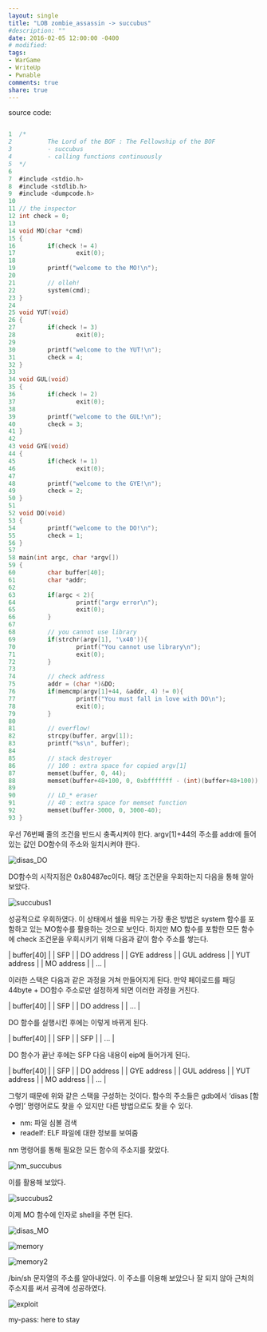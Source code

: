 ```yaml
---
layout: single
title: "LOB zombie_assassin -> succubus"
#description: ""
date: 2016-02-05 12:00:00 -0400
# modified: 
tags: 
- WarGame
- WriteUp
- Pwnable
comments: true
share: true
---
```


source code:

```c

1  /*
2          The Lord of the BOF : The Fellowship of the BOF
3          - succubus
4          - calling functions continuously
5  */
6  
7  #include <stdio.h>
8  #include <stdlib.h>
9  #include <dumpcode.h>
10 
11 // the inspector
12 int check = 0;
13 
14 void MO(char *cmd)
15 {
16         if(check != 4)
17                 exit(0);
18 
19         printf("welcome to the MO!\n");
20 
21         // olleh!
22         system(cmd);
23 }
24 
25 void YUT(void)
26 {
27         if(check != 3)
28                 exit(0);
29 
30         printf("welcome to the YUT!\n");
31         check = 4;
32 }
33 
34 void GUL(void)
35 {
36         if(check != 2)
37                 exit(0);
38 
39         printf("welcome to the GUL!\n");
40         check = 3;
41 }
42 
43 void GYE(void)
44 {
45         if(check != 1)
46                 exit(0);
47 
48         printf("welcome to the GYE!\n");
49         check = 2;
50 }
51 
52 void DO(void)
53 {
54         printf("welcome to the DO!\n");
55         check = 1;
56 }
57 
58 main(int argc, char *argv[])
59 {
60         char buffer[40];
61         char *addr;
62 
63         if(argc < 2){
64                 printf("argv error\n");
65                 exit(0);
66         }
67 
68         // you cannot use library
69         if(strchr(argv[1], '\x40')){
70                 printf("You cannot use library\n");
71                 exit(0);
72         }
73 
74         // check address
75         addr = (char *)&DO;
76         if(memcmp(argv[1]+44, &addr, 4) != 0){
77                 printf("You must fall in love with DO\n");
78                 exit(0);
79         }
80 
81         // overflow!
82         strcpy(buffer, argv[1]);
83         printf("%s\n", buffer);
84 
85         // stack destroyer
86         // 100 : extra space for copied argv[1]
87         memset(buffer, 0, 44);
88         memset(buffer+48+100, 0, 0xbfffffff - (int)(buffer+48+100));
89 
90         // LD_* eraser
91         // 40 : extra space for memset function
92         memset(buffer-3000, 0, 3000-40);
93 }

```

우선 76번째 줄의 조건을 반드시 충족시켜야 한다. argv[1]+44의 주소를 addr에 들어있는 값인 DO함수의 주소와 일치시켜야 한다.

![disas_DO]({{site.url}}{{site.baseurl}}/assets/images/2016-02-05-LOB-17/0.png)

DO함수의 시작지점은 0x80487ec이다. 해당 조건문을 우회하는지 다음을 통해 알아보았다.

![succubus1]({{site.url}}{{site.baseurl}}/assets/images/2016-02-05-LOB-17/1.png)

성공적으로 우회하였다. 이 상태에서 쉘을 띄우는 가장 좋은 방법은 system 함수를 포함하고 있는 MO함수를 활용하는 것으로 보인다. 하지만 MO 함수를 포함한 모든 함수에 check 조건문을 우회시키기 위해 다음과 같이 함수 주소를 쌓는다.

| buffer[40] |
| SFP |
| DO address |
| GYE address |
| GUL address |
| YUT address |
| MO address |
| ... |

이러한 스택은 다음과 같은 과정을 거쳐 만들어지게 된다. 만약 페이로드를 패딩 44byte + DO함수 주소로만 설정하게 되면 이러한 과정을 거친다.

| buffer[40] |
| SFP |
| DO address |
| ... |

DO 함수를 실행시킨 후에는 이렇게 바뀌게 된다.

| buffer[40] |
| SFP |
| SFP |
| ... |

DO 함수가 끝난 후에는 SFP 다음 내용이 eip에 들어가게 된다.

| buffer[40] |
| SFP |
| DO address |
| GYE address |
| GUL address |
| YUT address |
| MO address |
| ... |

그렇기 때문에 위와 같은 스택을 구성하는 것이다.
함수의 주소들은 gdb에서 ‘disas [함수명]’ 명령어로도 찾을 수 있지만 다른 방법으로도 찾을 수 있다.

- nm: 파일 심볼 검색
- readelf: ELF 파일에 대한 정보를 보여줌

nm 명령어를 통해 필요한 모든 함수의 주소지를 찾았다.

![nm_succubus]({{site.url}}{{site.baseurl}}/assets/images/2016-02-05-LOB-17/2.png)

이를 활용해 보았다.

![succubus2]({{site.url}}{{site.baseurl}}/assets/images/2016-02-05-LOB-17/3.png)

이제 MO 함수에 인자로 shell을 주면 된다.

![disas_MO]({{site.url}}{{site.baseurl}}/assets/images/2016-02-05-LOB-17/4.png)

![memory]({{site.url}}{{site.baseurl}}/assets/images/2016-02-05-LOB-17/5.png)

![memory2]({{site.url}}{{site.baseurl}}/assets/images/2016-02-05-LOB-17/6.png)

/bin/sh 문자열의 주소를 알아내었다. 이 주소를 이용해 보았으나 잘 되지 않아 근처의 주소지를 써서 공격에 성공하였다.

![exploit]({{site.url}}{{site.baseurl}}/assets/images/2016-02-05-LOB-17/7.png)


my-pass: here to stay
